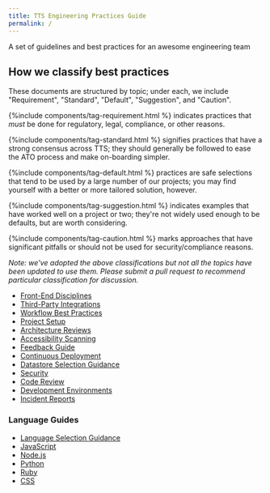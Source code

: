 ```yaml
---
title: TTS Engineering Practices Guide
permalink: /
---
```

A set of guidelines and best practices for an awesome engineering team

## How we classify best practices

These documents are structured by topic; under each, we include "Requirement",
"Standard", "Default", "Suggestion", and "Caution".

{%include components/tag-requirement.html %} indicates practices that *must* be done for
regulatory, legal, compliance, or other reasons.

{%include components/tag-standard.html %} signifies practices that have a strong consensus across TTS; they
should generally be followed to ease the ATO process and make on-boarding
simpler.

{%include components/tag-default.html %} practices are safe selections that tend to be used by a large number of our
projects; you may find yourself with a better or more tailored solution,
however.

{%include components/tag-suggestion.html %} indicates examples that have worked well on a project or two;
they're not widely used enough to be defaults, but are worth considering.

{%include components/tag-caution.html %} marks approaches that have significant pitfalls or should not be used for
security/compliance reasons.

_Note: we've adopted the above classifications but not all the topics have been
updated to use them. Please submit a pull request to recommend particular
classification for discussion._

* [Front-End Disciplines]({{site.baseurl}}/frontend)
* [Third-Party Integrations]({{site.baseurl}}/integrations)
* [Workflow Best Practices]({{site.baseurl}}/workflow)
* [Project Setup]({{site.baseurl}}/project-setup)
* [Architecture Reviews]({{site.baseurl}}/architecture-reviews)
* [Accessibility Scanning]({{site.baseurl}}/accessibility-scanning)
* [Feedback Guide]({{site.baseurl}}/people)
* [Continuous Deployment]({{site.baseurl}}/continuous-deployment)
* [Datastore Selection Guidance]({{site.baseurl}}/datastore-selection)
* [Security]({{site.baseurl}}/security)
* [Code Review]({{site.baseurl}}/code-review)
* [Development Environments]({{site.baseurl}}/development-environments)
* [Incident Reports]({{site.baseurl}}/incident-reports)

### Language Guides

* [Language Selection Guidance]({{site.baseurl}}/language-selection)
* [JavaScript]({{site.baseurl}}/javascript)
* [Node.js]({{site.baseurl}}/nodejs)
* [Python]({{site.baseurl}}/python)
* [Ruby]({{site.baseurl}}/ruby)
* [CSS]({{site.baseurl}}/css)
